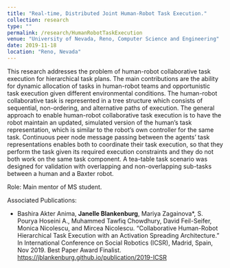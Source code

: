 ```yaml
---
title: "Real-time, Distributed Joint Human-Robot Task Execution."
collection: research
type: ""
permalink: /research/HumanRobotTaskExecution
venue: "University of Nevada, Reno, Computer Science and Engineering"
date: 2019-11-18
location: "Reno, Nevada"
---
```

This research addresses the problem of human-robot collaborative task execution for hierarchical task plans. The main contributions are the ability for dynamic allocation of tasks in human-robot teams and opportunistic task execution given different environmental conditions. The human-robot collaborative task is represented in a tree structure which consists of sequential, non-ordering, and alternative paths of execution. The general approach to enable human-robot collaborative task execution is to have the robot maintain an updated, simulated version of the human’s task representation, which is similar to the robot’s own controller for the same task. Continuous peer node message passing between the agents’ task representations enables both to coordinate their task execution, so that they perform the task given its required execution constraints and they do not both work on the same task component. A tea-table task scenario was designed for validation with overlapping and non-overlapping sub-tasks between a human and a Baxter robot.

Role: Main mentor of MS student.

Associated Publications: 
* Bashira Akter Anima, __Janelle Blankenburg__, Mariya Zagainova*, S. Pourya Hoseini A., Muhammed Tawfiq Chowdhury, David Feil-Seifer, Monica Nicolescu, and Mircea Nicolescu. “Collaborative Human-Robot Hierarchical Task Execution with an Activation Spreading Architecture.” In International Conference on Social Robotics (ICSR), Madrid, Spain, Nov 2019. Best Paper Award Finalist. <https://jblankenburg.github.io/publication/2019-ICSR>
